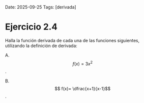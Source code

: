 Date: 2025-09-25
Tags: [derivada]

# Ejercicio 2.4

 
Halla la función derivada de cada una de las funciones siguientes, utilizando la definición de derivada:

A.   $$ f(x)=3x^2$$  .

B.   $$ f(x)= \dfrac{x+1}{x-1}$$  .

